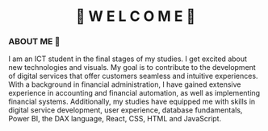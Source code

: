 **<h1 align="center">:herb: W E L C O M E :herb:</h1>**

### ABOUT ME :wave:
I am an ICT student in the final stages of my studies. I get excited about new technologies and visuals. My goal is to contribute to the development of digital services that offer customers seamless and intuitive experiences. With a background in financial administration, I have gained extensive experience in accounting and financial automation, as well as implementing financial systems. Additionally, my studies have equipped me with skills in digital service development, user experience, database fundamentals, Power BI, the DAX language, React, CSS, HTML and JavaScript. 
